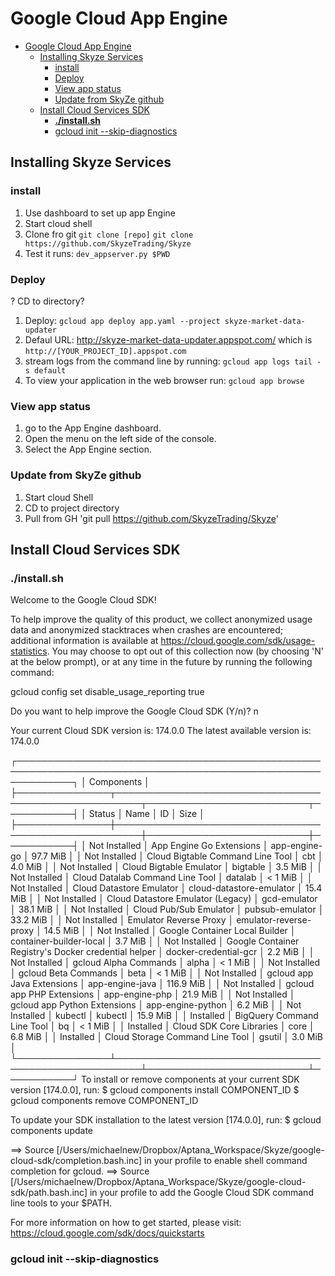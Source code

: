 # Google Cloud App Engine

<!-- TOC depthFrom:1 depthTo:6 withLinks:1 updateOnSave:1 orderedList:0 -->

- [Google Cloud App Engine](#google-cloud-app-engine)
	- [Installing Skyze Services](#installing-skyze-services)
		- [install](#install)
		- [Deploy](#deploy)
		- [View app status](#view-app-status)
		- [Update from SkyZe github](#update-from-skyze-github)
	- [Install Cloud Services SDK](#install-cloud-services-sdk)
		- [**./install.sh**](#installsh)
		- [gcloud init --skip-diagnostics](#gcloud-init-skip-diagnostics)

<!-- /TOC -->

## Installing Skyze Services

### install
1. Use dashboard to set up app Engine
2. Start cloud shell
3. Clone fro git `git clone [repo]`
    `git clone https://github.com/SkyzeTrading/Skyze`
4. Test it runs: `dev_appserver.py $PWD`

### Deploy
? CD to directory?
1. Deploy: `gcloud app deploy app.yaml --project skyze-market-data-updater`
2. Defaul URL: http://skyze-market-data-updater.appspot.com/
    which is `http://[YOUR_PROJECT_ID].appspot.com`
3. stream logs from the command line by running: `gcloud app logs tail -s default`
4. To view your application in the web browser run:
  `gcloud app browse`

### View app status
1. go to the App Engine dashboard.
2. Open the menu on the left side of the console.
3. Select the App Engine section.

### Update from SkyZe github
1. Start cloud Shell
2. CD to project directory
3. Pull from GH 'git pull https://github.com/SkyzeTrading/Skyze'

## Install Cloud Services SDK

### **./install.sh**
Welcome to the Google Cloud SDK!

To help improve the quality of this product, we collect anonymized usage data
and anonymized stacktraces when crashes are encountered; additional information
is available at <https://cloud.google.com/sdk/usage-statistics>. You may choose
to opt out of this collection now (by choosing 'N' at the below prompt), or at
any time in the future by running the following command:

   gcloud config set disable_usage_reporting true

Do you want to help improve the Google Cloud SDK (Y/n)?  n


Your current Cloud SDK version is: 174.0.0
The latest available version is: 174.0.0

┌─────────────────────────────────────────────────────────────────────────────────────────────────────────────┐
│                                                  Components                                                 │
├───────────────┬──────────────────────────────────────────────────────┬──────────────────────────┬───────────┤
│     Status    │                         Name                         │            ID            │    Size   │
├───────────────┼──────────────────────────────────────────────────────┼──────────────────────────┼───────────┤
│ Not Installed │ App Engine Go Extensions                             │ app-engine-go            │  97.7 MiB │
│ Not Installed │ Cloud Bigtable Command Line Tool                     │ cbt                      │   4.0 MiB │
│ Not Installed │ Cloud Bigtable Emulator                              │ bigtable                 │   3.5 MiB │
│ Not Installed │ Cloud Datalab Command Line Tool                      │ datalab                  │   < 1 MiB │
│ Not Installed │ Cloud Datastore Emulator                             │ cloud-datastore-emulator │  15.4 MiB │
│ Not Installed │ Cloud Datastore Emulator (Legacy)                    │ gcd-emulator             │  38.1 MiB │
│ Not Installed │ Cloud Pub/Sub Emulator                               │ pubsub-emulator          │  33.2 MiB │
│ Not Installed │ Emulator Reverse Proxy                               │ emulator-reverse-proxy   │  14.5 MiB │
│ Not Installed │ Google Container Local Builder                       │ container-builder-local  │   3.7 MiB │
│ Not Installed │ Google Container Registry's Docker credential helper │ docker-credential-gcr    │   2.2 MiB │
│ Not Installed │ gcloud Alpha Commands                                │ alpha                    │   < 1 MiB │
│ Not Installed │ gcloud Beta Commands                                 │ beta                     │   < 1 MiB │
│ Not Installed │ gcloud app Java Extensions                           │ app-engine-java          │ 116.9 MiB │
│ Not Installed │ gcloud app PHP Extensions                            │ app-engine-php           │  21.9 MiB │
│ Not Installed │ gcloud app Python Extensions                         │ app-engine-python        │   6.2 MiB │
│ Not Installed │ kubectl                                              │ kubectl                  │  15.9 MiB │
│ Installed     │ BigQuery Command Line Tool                           │ bq                       │   < 1 MiB │
│ Installed     │ Cloud SDK Core Libraries                             │ core                     │   6.8 MiB │
│ Installed     │ Cloud Storage Command Line Tool                      │ gsutil                   │   3.0 MiB │
└───────────────┴──────────────────────────────────────────────────────┴──────────────────────────┴───────────┘
To install or remove components at your current SDK version [174.0.0], run:
 $ gcloud components install COMPONENT_ID
 $ gcloud components remove COMPONENT_ID

To update your SDK installation to the latest version [174.0.0], run:
 $ gcloud components update

==> Source [/Users/michaelnew/Dropbox/Aptana_Workspace/Skyze/google-cloud-sdk/completion.bash.inc] in your profile to enable shell command completion for gcloud.
==> Source [/Users/michaelnew/Dropbox/Aptana_Workspace/Skyze/google-cloud-sdk/path.bash.inc] in your profile to add the Google Cloud SDK command line tools to your $PATH.

For more information on how to get started, please visit:
 https://cloud.google.com/sdk/docs/quickstarts

### gcloud init --skip-diagnostics
